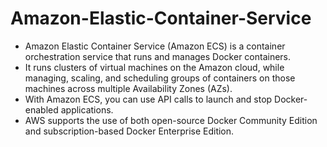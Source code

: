 # Amazon-Elastic-Container-Service

- Amazon Elastic Container Service (Amazon ECS) is a container orchestration service that runs and manages Docker containers. 
- It runs clusters of virtual machines on the Amazon cloud, while managing, scaling, and scheduling groups of containers on those machines across multiple Availability Zones (AZs).
- With Amazon ECS, you can use API calls to launch and stop Docker-enabled applications.
- AWS supports the use of both open-source Docker Community Edition and subscription-based Docker Enterprise Edition.

